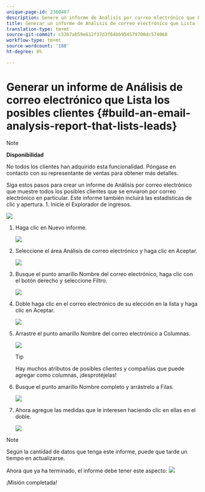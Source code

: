 ```yaml
---
unique-page-id: 2360407
description: Genere un informe de Análisis por correo electrónico que Listas de posibles clientes - Documentos de marketing - Documentación del producto
title: Generar un informe de Análisis de correo electrónico que Lista los posibles clientes
translation-type: tm+mt
source-git-commit: c33b7ab59e612f37d3f64bb954579700dc574068
workflow-type: tm+mt
source-wordcount: '188'
ht-degree: 0%

---
```



# Generar un informe de Análisis de correo electrónico que Lista los posibles clientes {#build-an-email-analysis-report-that-lists-leads}

>[!NOTE]
>
>**Disponibilidad**
>
>No todos los clientes han adquirido esta funcionalidad. Póngase en contacto con su representante de ventas para obtener más detalles.

Siga estos pasos para crear un informe de Análisis por correo electrónico que muestre todos los posibles clientes que se enviaron por correo electrónico en particular. Este informe también incluirá las estadísticas de clic y apertura. 1. Inicie el Explorador de ingresos.

![](assets/image2014-9-17-19-3a12-3a54.png)

1. Haga clic en Nuevo informe.

   ![](assets/image2014-9-17-19-3a13-3a1.png)

1. Seleccione el área Análisis de correo electrónico y haga clic en Aceptar.

   ![](assets/image2014-9-17-19-3a14-3a0.png)

1. Busque el punto amarillo Nombre del correo electrónico, haga clic con el botón derecho y seleccione Filtro.

   ![](assets/image2014-9-17-19-3a14-3a6.png)

1. Doble haga clic en el correo electrónico de su elección en la lista y haga clic en Aceptar.

   ![](assets/image2014-9-17-19-3a14-3a11.png)

1. Arrastre el punto amarillo Nombre del correo electrónico a Columnas.

   ![](assets/image2014-9-17-19-3a15-3a0.png)

   >[!TIP]
   >
   >Hay muchos atributos de posibles clientes y compañías que puede agregar como columnas, ¡desprotéjelas!

1. Busque el punto amarillo Nombre completo y arrástrelo a Filas.

   ![](assets/image2014-9-17-19-3a15-3a32.png)

1. Ahora agregue las medidas que le interesen haciendo clic en ellas en el doble.

   ![](assets/image2014-9-17-19-3a15-3a47.png)

>[!NOTE]
>
>Según la cantidad de datos que tenga este informe, puede que tarde un tiempo en actualizarse.

Ahora que ya ha terminado, el informe debe tener este aspecto:   ![](assets/image2014-9-17-19-3a16-3a39.png)

¡Misión completada!
